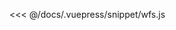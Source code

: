 <ClientOnly>
  <code-view name="wfs" :is-code-view="false"/>
</ClientOnly>

<<< @/docs/.vuepress/snippet/wfs.js
